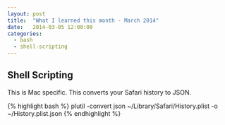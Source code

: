 ```yaml
---
layout: post
title:  "What I learned this month - March 2014"
date:   2014-03-05 12:00:00
categories: 
  - bash
  - shell-scripting
---
```



## Shell Scripting

This is Mac specific. This converts your Safari history to JSON.

{% highlight bash %}
plutil -convert json ~/Library/Safari/History.plist -o ~/History.plist.json
{% endhighlight %}


